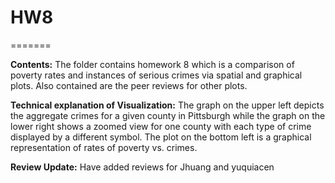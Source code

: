 
# HW8
=======

**Contents:** 
The folder contains homework 8 which is a comparison of poverty rates and instances of serious crimes via spatial and graphical plots. Also contained are the peer reviews for other plots.

**Technical explanation of Visualization:** 
The graph on the upper left depicts the aggregate crimes for a given county in Pittsburgh while the graph on the lower right shows a zoomed view for one county with each type of crime displayed by a different symbol. The plot on the bottom left is a graphical representation of rates of poverty vs. crimes. 

**Review Update:**
Have added reviews for Jhuang and yuquiacen